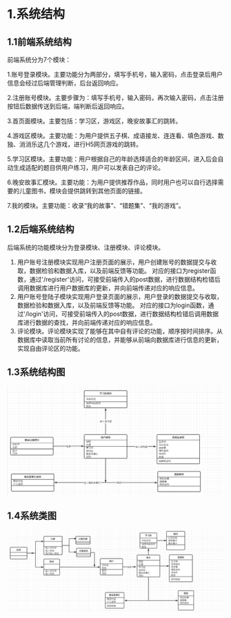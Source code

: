 # 1.系统结构

## 1.1前端系统结构

前端系统分为7个模块：

1.账号登录模块。主要功能分为两部分，填写手机号，输入密码，点击登录后用户信息会经过后端管理判断，后台返回响应。

2.注册账号模块。主要步骤为：填写手机号，输入密码，再次输入密码，点击注册按钮后数据传送到后端，端判断后返回响应。

3.首页面模块。主要包括：学习区，游戏区，晚安故事汇的跳转。

4.游戏区模块。主要功能：为用户提供五子棋、成语接龙、连连看、填色游戏、数独、消消乐这几个游戏，进行H5网页游戏的跳转。

5.学习区模块。主要功能：用户根据自己的年龄选择适合的年龄区间，进入后会自动生成适配的题目供用户练习，用户可以发表自己的评论。

6.晚安故事汇模块。主要功能：为用户提供推荐作品，同时用户也可以自行选择需要的儿童图书，模块会提供跳转到其他页面的链接。

7.我的模块。主要功能：收录“我的故事”、“错题集”、“我的游戏”。

## 1.2后端系统结构

后端系统的功能模块分为登录模块、注册模块、评论模块。

1. 用户账号注册模块实现用户注册页面的展示，用户创建账号的数据提交与收取，数据检验和数据入库，以及前端反馈等功能。 对应的接口为register函数，通过'/register'访问，可接受前端传入的post数据，进行数据结构检错后调用数据库进行用户数据库的更新，并向前端传递对应的响应信息。
2. 用户账号登陆子模块实现用户登录页面的展示，用户登录的数据提交与收取，数据检验和数据入库，以及前端反馈等功能。 对应的接口为login函数，通过'/login'访问，可接受前端传入的post数据，进行数据结构检错后调用数据库进行数据的查找，并向前端传递对应的响应信息。
3. 评论模块。评论模块实现了能够在其中自有评论的功能，顺序按时间排序。从数据库中读取当前所有讨论的信息，并能够从前端向数据库进行信息的更新，实现自由评论区的功能。

## 1.3系统结构图

![](image/系统结构图.png)

## 1.4系统类图

![](image/UML.png)